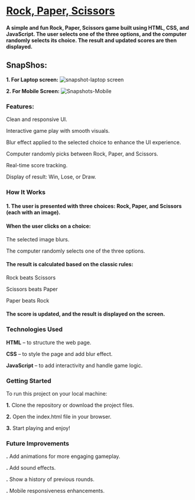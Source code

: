 #  <ins> Rock, Paper, Scissors </ins> 

#### A simple and fun Rock, Paper, Scissors game built using HTML, CSS, and JavaScript. The user selects one of the three options, and the computer randomly selects its choice. The result and updated scores are then displayed.

## SnapShos:
**1. For Laptop screen:**
![snapshot-laptop screen](https://github.com/user-attachments/assets/3405406d-69e8-446e-855f-b7a1e6042032)

**2. For Mobile Screen:**
![Snapshots-Mobile](https://github.com/user-attachments/assets/f61c1a2a-881d-4983-a8f8-739eae366328)

###  Features: 
 Clean and responsive UI.

 Interactive game play with smooth visuals.

 Blur effect applied to the selected choice to enhance the UI experience.

 Computer randomly picks between Rock, Paper, and Scissors.

 Real-time score tracking.

Display of result: Win, Lose,  or Draw.

### How It Works
#### 1. The user is presented with three choices: Rock, Paper, and Scissors (each with an image).

#### When the user clicks on a choice:

The selected image blurs.

The computer randomly selects one of the three options.

#### The result is calculated based on the classic rules:

Rock beats Scissors

Scissors beats Paper

Paper beats Rock

#### The score is updated, and the result is displayed on the screen.

 ### Technologies Used
**HTML** – to structure the web page.

**CSS** – to style the page and add blur effect.

**JavaScript** – to add interactivity and handle game logic.

### Getting Started
To run this project on your local machine:

**1.** Clone the repository or download the project files.

**2.** Open the index.html file in your browser.

**3.** Start playing and enjoy!

### Future Improvements
**.** Add animations for more engaging gameplay.

**.** Add sound effects.

**.** Show a history of previous rounds.

**.** Mobile responsiveness enhancements.

